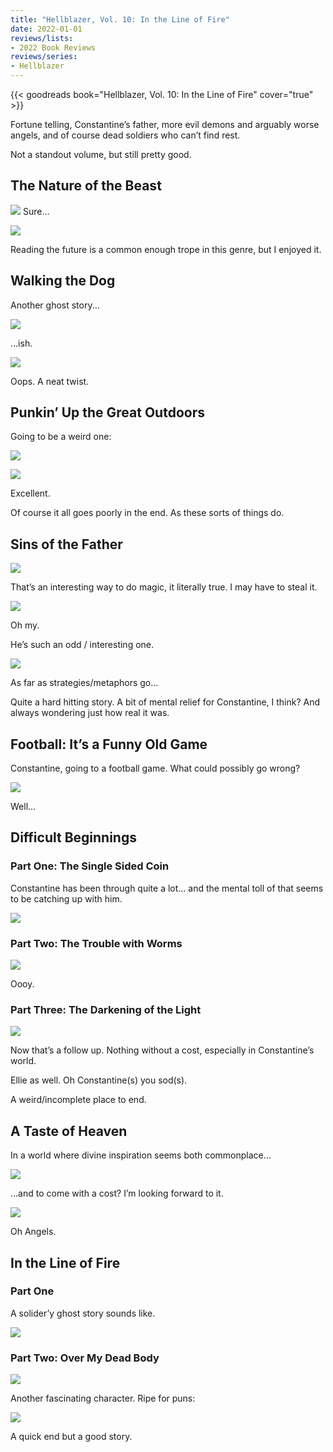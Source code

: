 ```yaml
---
title: "Hellblazer, Vol. 10: In the Line of Fire"
date: 2022-01-01
reviews/lists:
- 2022 Book Reviews
reviews/series:
- Hellblazer
---
```

{{< goodreads book="Hellblazer, Vol. 10: In the Line of Fire" cover="true" >}}

Fortune telling, Constantine’s father, more evil demons and arguably worse angels, and of course dead soldiers who can’t find rest. 

Not a standout volume, but still pretty good. 

## The Nature of the Beast 
![](/embeds/books/attachments/hellblazer-10-9036fb.png)
Sure…

![](/embeds/books/attachments/hellblazer-10-25d50c.png)

Reading the future is a common enough trope in this genre, but I enjoyed it. 

## Walking the Dog
Another ghost story...

![](/embeds/books/attachments/hellblazer-10-64f853.png)

…ish. 

![](/embeds/books/attachments/hellblazer-10-a3188e.png)

Oops. A neat twist. 

## Punkin’ Up the Great Outdoors

Going to be a weird one:

![](/embeds/books/attachments/hellblazer-10-80ecc4.png)

![](/embeds/books/attachments/hellblazer-10-5c4745.png)

Excellent. 

Of course it all goes poorly in the end. As these sorts of things do. 

## Sins of the Father

![](/embeds/books/attachments/hellblazer-10-dece80.png)

That’s an interesting way to do magic, it literally true. I may have to steal it. 

![](/embeds/books/attachments/hellblazer-10-94a936.png)

Oh my. 

He’s such an odd / interesting one. 

![](/embeds/books/attachments/hellblazer-10-ccd278.png)

As far as strategies/metaphors go…

Quite a hard hitting story. A bit of mental relief for Constantine, I think? And always wondering just how real it was. 

## Football: It’s a Funny Old Game
Constantine, going to a football game. What could possibly go wrong?

![](/embeds/books/attachments/hellblazer-10-64e4ca.png)

Well…

## Difficult Beginnings
### Part One: The Single Sided Coin

Constantine has been through quite a lot… and the mental toll of that seems to be catching up with him. 

![](/embeds/books/attachments/hellblazer-10-a88fbb.png)

### Part Two: The Trouble with Worms

![](/embeds/books/attachments/hellblazer-10-865252.png)

Oooy. 

### Part Three: The Darkening of the Light

![](/embeds/books/attachments/hellblazer-10-4fcce0.png)

Now that’s a follow up. Nothing without a cost, especially in Constantine’s world. 

Ellie as well. Oh Constantine(s) you sod(s). 

A weird/incomplete place to end. 

## A Taste of Heaven
In a world where divine inspiration seems both commonplace…

![](/embeds/books/attachments/hellblazer-10-8a8215.png)

…and to come with a cost? I’m looking forward to it. 

![](/embeds/books/attachments/hellblazer-10-f90dbe.png)

Oh Angels. 

## In the Line of Fire
### Part One

A solider’y ghost story sounds like. 

![](/embeds/books/attachments/hellblazer-10-7ddb45.png)

### Part Two: Over My Dead Body

![](/embeds/books/attachments/hellblazer-10-05876a.png)

Another fascinating character. Ripe for puns:

![](/embeds/books/attachments/hellblazer-10-0a7510.png)

A quick end but a good story. 
